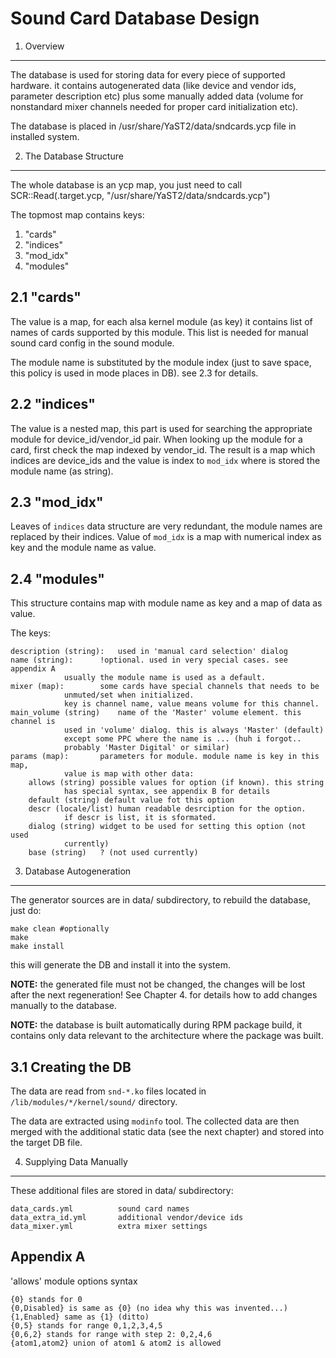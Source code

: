 Sound Card Database Design
==========================

1. Overview
-----------

The database is used for storing data for every piece of
supported hardware. it contains autogenerated data
(like device and vendor ids, parameter description etc)
plus some manually added data (volume for nonstandard
mixer channels needed for proper card initialization etc).

The database is placed in /usr/share/YaST2/data/sndcards.ycp
file in installed system.

2. The Database Structure
-------------------------

The whole database is an ycp map, you just need to call 
SCR::Read(.target.ycp, "/usr/share/YaST2/data/sndcards.ycp")

The topmost map contains keys:

 1. "cards"
 2. "indices"
 3. "mod_idx"
 4. "modules"

2.1 "cards"
-----------

The value is a map, for each alsa kernel module (as key) it 
contains list of names of cards supported by this module.
This list is needed for manual sound card config in the
sound module.

The module name is substituted by the module index (just 
to save space, this policy is used in mode places in DB).
see 2.3 for details.

2.2 "indices"
-------------

The value is a nested map, this part is used for searching the 
appropriate module for device_id/vendor_id pair. When looking
up the module for a card, first check the map indexed by vendor_id.
The result is a map which indices are device_ids and the value
is index to `mod_idx` where is stored the module name (as string).

2.3 "mod_idx"
-------------

Leaves of `indices` data structure are very redundant, the module names are
replaced by their indices. Value of `mod_idx` is a map with numerical index as
key and the module name as value.

2.4 "modules"
-------------

This structure contains map with module name as key and a map of data
as value.

The keys:

    description (string):   used in 'manual card selection' dialog
    name (string):	    !optional. used in very special cases. see appendix A
			    usually the module name is used as a default.
    mixer (map):	    some cards have special channels that needs to be
			    unmuted/set when initialized.
			    key is channel name, value means volume for this channel.
    main_volume (string)    name of the 'Master' volume element. this channel is
			    used in 'volume' dialog. this is always 'Master' (default)
			    except some PPC where the name is ... (huh i forgot..
			    probably 'Master Digital' or similar)
    params (map):	    parameters for module. module name is key in this map,
			    value is map with other data:
	    allows (string) possible values for option (if known). this string
			    has special syntax, see appendix B for details
	    default (string) default value fot this option
	    descr (locale/list) human readable desrciption for the option. 
			    if descr is list, it is sformated.
	    dialog (string) widget to be used for setting this option (not used
			    currently)
	    base (string)   ? (not used currently)
	    
3. Database Autogeneration
--------------------------

The generator sources are in data/ subdirectory,
to rebuild the database, just do:

    make clean #optionally
    make
    make install

this will generate the DB and install it into the system.

**NOTE:** the generated file must not be changed, the changes will be lost
after the next regeneration! See Chapter 4. for details how to add changes
manually to the database.

**NOTE:** the database is built automatically during RPM package build,
it contains only data relevant to the architecture where the package was built.

3.1 Creating the DB
-------------------

The data are read from `snd-*.ko` files located in 
`/lib/modules/*/kernel/sound/` directory.

The data are extracted using `modinfo` tool. The collected data are then
merged with the additional static data (see the next chapter)
and stored into the target DB file.


4. Supplying Data Manually
--------------------------

These additional files are stored in data/ subdirectory:

    data_cards.yml          sound card names
    data_extra_id.yml       additional vendor/device ids
    data_mixer.yml          extra mixer settings

Appendix A
----------

'allows' module options syntax

    {0} stands for 0
    {0,Disabled} is same as {0} (no idea why this was invented...)
    {1,Enabled} same as {1} (ditto)
    {0,5} stands for range 0,1,2,3,4,5
    {0,6,2} stands for range with step 2: 0,2,4,6
    {atom1,atom2} union of atom1 & atom2 is allowed

